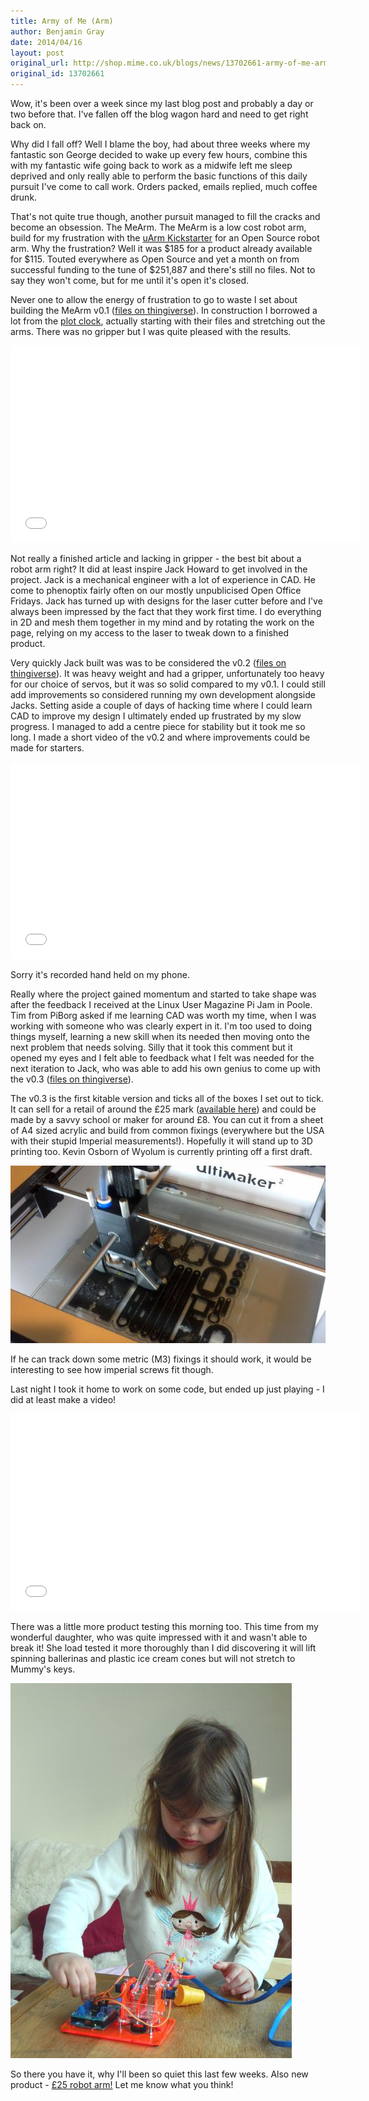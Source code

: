 ```yaml
---
title: Army of Me (Arm)
author: Benjamin Gray
date: 2014/04/16
layout: post
original_url: http://shop.mime.co.uk/blogs/news/13702661-army-of-me-arm
original_id: 13702661
---
```


Wow, it's been over a week since my last blog post and probably a day or two before that. I've fallen off the blog wagon hard and need to get right back on.

Why did I fall off? Well I blame the boy, had about three weeks where my fantastic son George decided to wake up every few hours, combine this with my fantastic wife going back to work as a midwife left me sleep deprived and only really able to perform the basic functions of this daily pursuit I've come to call work. Orders packed, emails replied, much coffee drunk.

That's not quite true though, another pursuit managed to fill the cracks and become an obsession. The MeArm. The MeArm is a low cost robot arm, build for my frustration with the [uArm Kickstarter](https://www.kickstarter.com/projects/ufactory/uarm-put-a-miniature-industrial-robot-arm-on-your) for an Open Source robot arm. Why the frustration? Well it was $185 for a product already available for $115. Touted everywhere as Open Source and yet a month on from successful funding to the tune of $251,887 and there's still no files. Not to say they won't come, but for me until it's open it's closed.

Never one to allow the energy of frustration to go to waste I set about building the MeArm v0.1 ([files on thingiverse](http://www.thingiverse.com/thing:257990)). In construction I borrowed a lot from the [plot clock](http://www.thingiverse.com/thing:248009), actually starting with their files and stretching out the arms. There was no gripper but I was quite pleased with the results.

<embed style="font-size: 14px; line-height: 1.5;" width="560" height="315" type="application/x-shockwave-flash" src="//www.youtube.com/v/gK5I-fm6OVY?hl=en_GB&amp;version=3" allowscriptaccess="always" allowfullscreen="allowfullscreen">

Not really a finished article and lacking in gripper - the best bit about a robot arm right? It did at least inspire Jack Howard to get involved in the project. Jack is a mechanical engineer with a lot of experience in CAD. He come to phenoptix fairly often on our mostly unpublicised Open Office Fridays. Jack has turned up with designs for the laser cutter before and I've always been impressed by the fact that they work first time. I do everything in 2D and mesh them together in my mind and by rotating the work on the page, relying on my access to the laser to tweak down to a finished product.

Very quickly Jack built was was to be considered the v0.2 ([files on thingiverse](http://www.thingiverse.com/thing:293707 "See easy to Open Source! Just publish the files...")). It was heavy weight and had a gripper, unfortunately too heavy for our choice of servos, but it was so solid compared to my v0.1. I could still add improvements so considered running my own development alongside Jacks. Setting aside a couple of days of hacking time where I could learn CAD to improve my design I ultimately ended up frustrated by my slow progress. I managed to add a centre piece for stability but it took me so long. I made a short video of the v0.2 and where improvements could be made for starters.&nbsp;

<object width="560" height="315"><param name="movie" value="//www.youtube.com/v/k78MRnPtr7E?hl=en_GB&amp;version=3">
<param name="allowFullScreen" value="true">
<param name="allowscriptaccess" value="always">
<embed src="//www.youtube.com/v/k78MRnPtr7E?hl=en_GB&amp;version=3" type="application/x-shockwave-flash" width="560" height="315" allowscriptaccess="always" allowfullscreen="true"></object>

Sorry it's recorded hand held on my phone.

Really where the project gained momentum and started to take shape was after the feedback I received at the Linux User Magazine Pi Jam in Poole. Tim from PiBorg asked if me learning CAD was worth my time, when I was working with someone who was clearly expert in it. I'm too used to doing things myself, learning a new skill when its needed then moving onto the next problem that needs solving. Silly that it took this comment but it opened my eyes and I felt able to feedback what I felt was needed for the next iteration to Jack, who was able to add his own genius to come up with the v0.3 ([files on thingiverse](http://www.thingiverse.com/thing:298820 "Open all the way down.")).

The v0.3 is the first kitable version and ticks all of the boxes I set out to tick. It can sell for a retail of around the £25 mark ([available here](http://www.phenoptix.com/products/mearm-pocket-sized-robot-arm "MeArm Kit. Composing Servos, Acrylic and Fixings")) and could be made by a savvy school or maker for around £8. You can cut it from a sheet of A4 sized acrylic and build from common fixings (everywhere but the USA with their stupid Imperial measurements!). Hopefully it will stand up to 3D printing too. Kevin Osborn of Wyolum is currently printing off a first draft.

 ![](/assets/blog/2014-04-16-army-of-me-arm/IMG_20140415_152146_067_grande.jpg)

If he can track down some metric (M3) fixings it should work, it would be interesting to see how imperial screws fit though.

Last night I took it home to work on some code, but ended up just playing - I did at least make a video!

<object width="560" height="315"><param name="movie" value="//www.youtube.com/v/xVjvxQ9HCMY?hl=en_GB&amp;version=3">
<param name="allowFullScreen" value="true">
<param name="allowscriptaccess" value="always">
<embed src="//www.youtube.com/v/xVjvxQ9HCMY?hl=en_GB&amp;version=3" type="application/x-shockwave-flash" width="560" height="315" allowscriptaccess="always" allowfullscreen="true"></object>

There was a little more product testing this morning too. This time from my wonderful daughter, who was quite impressed with it and wasn't able to break it! She load tested it more thoroughly than I did discovering it will lift spinning ballerinas and plastic ice cream cones but will not stretch to Mummy's keys.

 ![](/assets/blog/2014-04-16-army-of-me-arm/2014-04-16_07.43_grande.jpg)

So there you have it, why I'll been so quiet this last few weeks. Also new product - [£25 robot arm!](http://www.phenoptix.com/products/mearm-pocket-sized-robot-arm)&nbsp;Let me know what you think!

